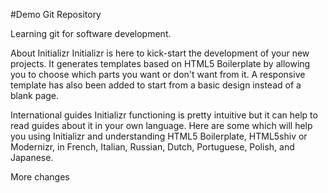 #Demo Git Repository

Learning git for software development.

About Initializr
Initializr is here to kick-start the development of your new projects. It generates templates based on HTML5 Boilerplate by allowing you to choose which parts you want or don't want from it. A responsive template has also been added to start from a basic design instead of a blank page.

International guides
Initializr functioning is pretty intuitive but it can help to read guides about it in your own language. Here are some which will help you using Initializr and understanding HTML5 Boilerplate, HTML5shiv or Modernizr, in French, Italian, Russian, Dutch, Portuguese, Polish, and Japanese.

More changes
